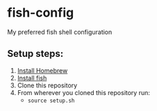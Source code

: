 # fish-config
My preferred fish shell configuration

## Setup steps:
1. [Install Homebrew](https://brew.sh/)
2. [Install fish](https://formulae.brew.sh/formula/fish#default)
3. Clone this repository
4. From wherever you cloned this repository run: 
    - `source setup.sh`
